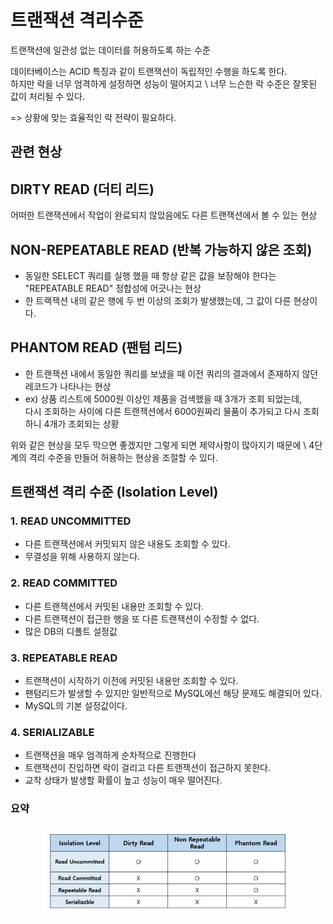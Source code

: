 # 트랜잭션 격리수준

트랜잭션에 일관성 없는 데이터를 허용하도록 하는 수준

데이터베이스는 ACID 특징과 같이 트랜잭션이 독립적인 수행을 하도록 한다. \
하지만 락을 너무 엄격하게 설정하면 성능이 떨어지고 \ 
너무 느슨한 락 수준은 잘못된 값이 처리될 수 있다.

=> 상황에 맞는 효율적인 락 전략이 필요하다.

## 관련 현상
## DIRTY READ (더티 리드)
어떠한 트랜잭션에서 작업이 완료되지 않았음에도 다른 트랜잭션에서 볼 수 있는 현상

## NON-REPEATABLE READ (반복 가능하지 않은 조회)

- 동일한 SELECT 쿼리를 실행 했을 때 항상 같은 값을 보장해야 한다는 "REPEATABLE READ" 정합성에 어긋나는 현상 
- 한 트랙잭션 내의 같은 행에 두 번 이상의 조회가 발생했는데, 그 값이 다른 현상이다.

## PHANTOM READ (팬텀 리드)

- 한 트랜잭션 내에서 동일한 쿼리를 보냈을 때 이전 쿼리의 결과에서 존재하지 않던 레코드가 나타나는 현상
- ex) 상품 리스트에 5000원 이상인 제품을 검색했을 때 3개가 조회 되었는데, \
다시 조회하는 사이에 다른 트랜잭션에서 6000원짜리 물품이 추가되고 다시 조회하니 4개가 조회되는 상황

위와 같은 현상을 모두 막으면 좋겠지만 그렇게 되면 제약사항이 많아지기 때문에 \ 
4단계의 격리 수준을 만들어 허용하는 현상을 조절할 수 있다.

## 트랜잭션 격리 수준 (Isolation Level)

### 1. READ UNCOMMITTED
- 다른 트랜잭션에서 커밋되지 않은 내용도 조회할 수 있다.
- 무결성을 위해 사용하지 않는다.

### 2. READ COMMITTED
- 다른 트랜잭션에서 커밋된 내용만 조회할 수 있다.
- 다른 트랜잭션이 접근한 행을 또 다른 트랜잭션이 수정할 수 없다.
- 많은 DB의 디폴트 설정값

### 3. REPEATABLE READ 
- 트랜잭션이 시작하기 이전에 커밋된 내용만 조회할 수 있다.
- 팬텀리드가 발생할 수 있지만 일반적으로 MySQL에선 해당 문제도 해결되어 있다.
- MySQL의 기본 설정값이다.

### 4. SERIALIZABLE
- 트랜잭션을 매우 엄격하게 순차적으로 진행한다
- 트랜잭션이 진입하면 락이 걸리고 다른 트랜잭션이 접근하지 못한다.
- 교착 상태가 발생할 확률이 높고 성능이 매우 떨어진다.

### 요약
<div align='center'>
    <img src="image/isolation_level.png" width="400px">
</div>
